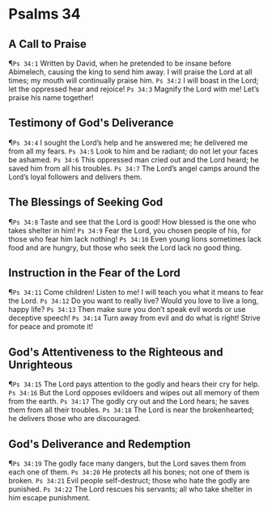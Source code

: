 # Psalms 34

## A Call to Praise
¶`Ps 34:1` Written by David, when he pretended to be insane before Abimelech, causing the king to send him away. I will praise the Lord at all times; my mouth will continually praise him.
`Ps 34:2` I will boast in the Lord; let the oppressed hear and rejoice!
`Ps 34:3` Magnify the Lord with me! Let’s praise his name together!

## Testimony of God's Deliverance
¶`Ps 34:4` I sought the Lord’s help and he answered me; he delivered me from all my fears.
`Ps 34:5` Look to him and be radiant; do not let your faces be ashamed.
`Ps 34:6` This oppressed man cried out and the Lord heard; he saved him from all his troubles.
`Ps 34:7` The Lord’s angel camps around the Lord’s loyal followers and delivers them.

## The Blessings of Seeking God
¶`Ps 34:8` Taste and see that the Lord is good! How blessed is the one who takes shelter in him!
`Ps 34:9` Fear the Lord, you chosen people of his, for those who fear him lack nothing!
`Ps 34:10` Even young lions sometimes lack food and are hungry, but those who seek the Lord lack no good thing.

## Instruction in the Fear of the Lord
¶`Ps 34:11` Come children! Listen to me! I will teach you what it means to fear the Lord.
`Ps 34:12` Do you want to really live? Would you love to live a long, happy life?
`Ps 34:13` Then make sure you don’t speak evil words or use deceptive speech!
`Ps 34:14` Turn away from evil and do what is right! Strive for peace and promote it!

## God's Attentiveness to the Righteous and Unrighteous
¶`Ps 34:15` The Lord pays attention to the godly and hears their cry for help.
`Ps 34:16` But the Lord opposes evildoers and wipes out all memory of them from the earth.
`Ps 34:17` The godly cry out and the Lord hears; he saves them from all their troubles.
`Ps 34:18` The Lord is near the brokenhearted; he delivers those who are discouraged.

## God's Deliverance and Redemption
¶`Ps 34:19` The godly face many dangers, but the Lord saves them from each one of them.
`Ps 34:20` He protects all his bones; not one of them is broken.
`Ps 34:21` Evil people self-destruct; those who hate the godly are punished.
`Ps 34:22` The Lord rescues his servants; all who take shelter in him escape punishment.
